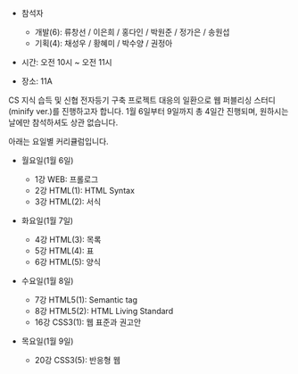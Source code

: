 - 참석자
	- 개발(6): 류창선 / 이은희 / 홍다인 / 박원준 / 정가은 / 송원섭
	- 기획(4): 채성우 / 황혜미 / 박수양 / 권정아

- 시간: 오전 10시 ~ 오전 11시
- 장소: 11A

CS 지식 습득 및 신협 전자등기 구축 프로젝트 대응의 일환으로 웹 퍼블리싱 스터디(minify ver.)를 진행하고자 합니다. 1월 6일부터 9일까지 총 4일간 진행되며, 원하시는 날에만 참석하셔도 상관 없습니다.

아래는 요일별 커리큘럼입니다. 

- 월요일(1월 6일)
	- 1강 WEB: 프롤로그
	- 2강 HTML(1): HTML Syntax
	- 3강 HTML(2): 서식

- 화요일(1월 7일)
	- 4강 HTML(3): 목록
	- 5강 HTML(4): 표
	- 6강 HTML(5): 양식

- 수요일(1월 8일) 
	- 7강 HTML5(1): Semantic tag
	- 8강 HTML5(2): HTML Living Standard
	- 16강 CSS3(1): 웹 표준과 권고안

- 목요일(1월 9일)
	- 20강 CSS3(5): 반응형 웹